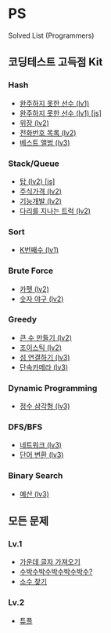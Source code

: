 # PS

Solved List (Programmers)

## 코딩테스트 고득점 Kit 
### Hash
- [완주하지 못한 선수 (lv1)](Programmers/코딩테스트%20고득점%20Kit/Hash/완주하지%20못한%20선수(hash%20lv1).py)
- [완주하지 못한 선수 (lv1) [js]](Programmers/코딩테스트%20고득점%20Kit/Hash/완주하지%20못한%20선수(hash%20lv1).js)
- [위장 (lv2)](Programmers/코딩테스트%20고득점%20Kit/Hash/위장(hash%20lv2).py)
- [전화번호 목록 (lv2)](Programmers/코딩테스트%20고득점%20Kit/Hash/전화번호%20목록(hash%20lv2).py)
- [베스트 앨범 (lv3)](Programmers/코딩테스트%20고득점%20Kit/Hash/베스트%20앨범(hash%20lv3).py)

### Stack/Queue
- [탑 (lv2) [js]](Programmers/코딩테스트%20고득점%20Kit/Stack-Queue/탑(스택-큐%20lv2).js)
- [주식가격 (lv2)](Programmers/코딩테스트%20고득점%20Kit/Stack-Queue/주식가격(stack_queue%20lv2).py)
- [기능개발 (lv2)](Programmers/코딩테스트%20고득점%20Kit/Stack-Queue/기능개발(stack_queue%20lv2).py)
- [다리를 지나는 트럭 (lv2)](Programmers/코딩테스트%20고득점%20Kit/Stack-Queue/다리를%20지나는%20트럭(lv2).py)

### Sort
- [K번째수 (lv1)](Programmers/코딩테스트%20고득점%20Kit/Sort/K번째수(lv1).py)

### Brute Force
- [카펫 (lv2)](Programmers/코딩테스트%20고득점%20Kit/BF/카펫(BF%20lv2).py)
- [숫자 야구 (lv2)](Programmers/코딩테스트%20고득점%20Kit/BF/숫자%20야구(lv2).py)

### Greedy
- [큰 수 만들기 (lv2)](Programmers/코딩테스트%20고득점%20Kit/Greedy/큰%20수%20만들기(greedy%20lv2).py)
- [조이스틱 (lv2)](Programmers/코딩테스트%20고득점%20Kit/Greedy/조이스틱(greedy%20lv2).py)
- [섬 연결하기 (lv3)](Programmers/코딩테스트%20고득점%20Kit/Greedy/섬%20연결하기(greedy%20lv3).py)
- [단속카메라 (lv3)](Programmers/코딩테스트%20고득점%20Kit/Greedy/단속카메라(greedy%20lv3).py)

### Dynamic Programming
- [정수 삼각형 (lv3)](Programmers/코딩테스트%20고득점%20Kit/DP/정수%20삼각형(lv3).py)

### DFS/BFS
- [네트워크 (lv3)](Programmers/코딩테스트%20고득점%20Kit/DFS-BFS/네트워크(lv3).py)
- [단어 변환 (lv3)](Programmers/코딩테스트%20고득점%20Kit/DFS-BFS/단어%20변환(lv3).py)

### Binary Search
- [예산 (lv3)](Programmers/코딩테스트%20고득점%20Kit/BinarySearch/예산(이진탐색%20lv3).js)

## 모든 문제
### Lv.1
- [가운데 글자 가져오기](Programmers/Lv1/가운데-글자-가져오기.py)
- [수박수박수박수박수박수?](Programmers/Lv1/수박수박수박수박수박수.py)
- [소수 찾기](Programmers/Lv1/소수-찾기.py)
### Lv.2
- [튜플](Programmers/Lv2/튜플.py)
